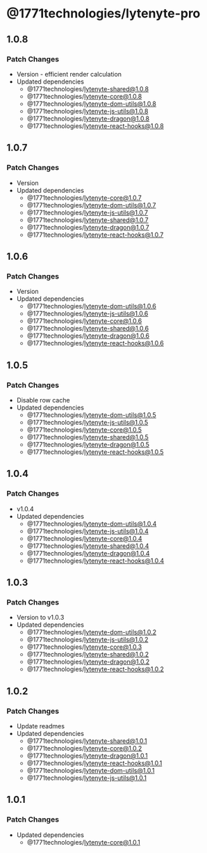 # @1771technologies/lytenyte-pro

## 1.0.8

### Patch Changes

- Version - efficient render calculation
- Updated dependencies
  - @1771technologies/lytenyte-shared@1.0.8
  - @1771technologies/lytenyte-core@1.0.8
  - @1771technologies/lytenyte-dom-utils@1.0.8
  - @1771technologies/lytenyte-js-utils@1.0.8
  - @1771technologies/lytenyte-dragon@1.0.8
  - @1771technologies/lytenyte-react-hooks@1.0.8

## 1.0.7

### Patch Changes

- Version
- Updated dependencies
  - @1771technologies/lytenyte-core@1.0.7
  - @1771technologies/lytenyte-dom-utils@1.0.7
  - @1771technologies/lytenyte-js-utils@1.0.7
  - @1771technologies/lytenyte-shared@1.0.7
  - @1771technologies/lytenyte-dragon@1.0.7
  - @1771technologies/lytenyte-react-hooks@1.0.7

## 1.0.6

### Patch Changes

- Version
- Updated dependencies
  - @1771technologies/lytenyte-dom-utils@1.0.6
  - @1771technologies/lytenyte-js-utils@1.0.6
  - @1771technologies/lytenyte-core@1.0.6
  - @1771technologies/lytenyte-shared@1.0.6
  - @1771technologies/lytenyte-dragon@1.0.6
  - @1771technologies/lytenyte-react-hooks@1.0.6

## 1.0.5

### Patch Changes

- Disable row cache
- Updated dependencies
  - @1771technologies/lytenyte-dom-utils@1.0.5
  - @1771technologies/lytenyte-js-utils@1.0.5
  - @1771technologies/lytenyte-core@1.0.5
  - @1771technologies/lytenyte-shared@1.0.5
  - @1771technologies/lytenyte-dragon@1.0.5
  - @1771technologies/lytenyte-react-hooks@1.0.5

## 1.0.4

### Patch Changes

- v1.0.4
- Updated dependencies
  - @1771technologies/lytenyte-dom-utils@1.0.4
  - @1771technologies/lytenyte-js-utils@1.0.4
  - @1771technologies/lytenyte-core@1.0.4
  - @1771technologies/lytenyte-shared@1.0.4
  - @1771technologies/lytenyte-dragon@1.0.4
  - @1771technologies/lytenyte-react-hooks@1.0.4

## 1.0.3

### Patch Changes

- Version to v1.0.3
- Updated dependencies
  - @1771technologies/lytenyte-dom-utils@1.0.2
  - @1771technologies/lytenyte-js-utils@1.0.2
  - @1771technologies/lytenyte-core@1.0.3
  - @1771technologies/lytenyte-shared@1.0.2
  - @1771technologies/lytenyte-dragon@1.0.2
  - @1771technologies/lytenyte-react-hooks@1.0.2

## 1.0.2

### Patch Changes

- Update readmes
- Updated dependencies
  - @1771technologies/lytenyte-shared@1.0.1
  - @1771technologies/lytenyte-core@1.0.2
  - @1771technologies/lytenyte-dragon@1.0.1
  - @1771technologies/lytenyte-react-hooks@1.0.1
  - @1771technologies/lytenyte-dom-utils@1.0.1
  - @1771technologies/lytenyte-js-utils@1.0.1

## 1.0.1

### Patch Changes

- Updated dependencies
  - @1771technologies/lytenyte-core@1.0.1
